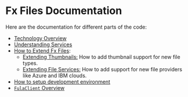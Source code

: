 # Fx Files Documentation
 Here are the documentation for different parts of the code:
 - [Technology Overview](https://github.com/functionland/fx-files/blob/main/docs/technology-overview.md)
 - [Understanding Services](https://github.com/functionland/fx-files/blob/main/docs/class-diagram-overview.md)
 - [How to Extend Fx Files](https://github.com/functionland/fx-files/blob/main/docs/how-to-extend.md):
   - [Extending Thumbnails:](https://github.com/functionland/fx-files/blob/main/docs/thumbnail-plugin-overview.md) How to add thumbnail support for new file types.
   - [Extending File Services:](https://github.com/functionland/fx-files/blob/main/docs/file-service-overview.md) How to add support for new file providers like Azure and IBM clouds.
- [How to setup development environment](https://github.com/functionland/fx-files/blob/main/docs/setup-development-environment.md)
 - [`FulaClient` Overview](https://github.com/functionland/fx-files/blob/main/docs/fula-client-overview.md)

